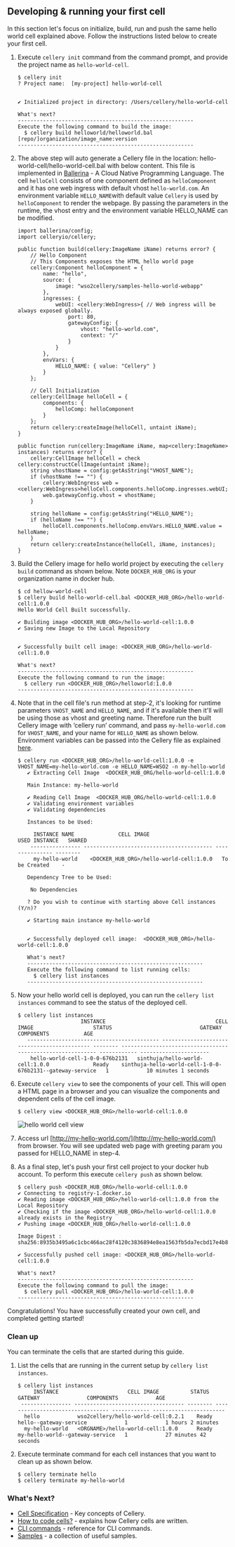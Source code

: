 ## Developing & running your first cell

In this section let's focus on initialize, build, run and push the same hello world cell explained above. 
Follow the instructions listed below to create your first cell.

1. Execute `cellery init` command from the command prompt, and provide the project name as `hello-world-cell`. 
    ```
    $ cellery init
    ? Project name:  [my-project] hello-world-cell
    
    
    ✔ Initialized project in directory: /Users/cellery/hello-world-cell
    
    What's next?
    --------------------------------------------------------
    Execute the following command to build the image:
      $ cellery build helloworld/helloworld.bal [repo/]organization/image_name:version
    --------------------------------------------------------
    ```
2. The above step will auto generate a Cellery file in the location: hello-world-cell/hello-world-cell.bal with below content. 
This file is implemented in [Ballerina](https://ballerina.io/) - A Cloud Native Programming Language. 
The cell `helloCell` consists of one component defined as `helloComponent` and it has one web ingress with default 
vhost `hello-world.com`.
An environment variable `HELLO_NAME`with default value `Cellery` is used by `helloComponent` to render the webpage. 
By passing the  parameters in the runtime, the vhost entry and the environment variable HELLO_NAME can be modified. 

    ```ballerina
    import ballerina/config;
    import celleryio/cellery;
    
    public function build(cellery:ImageName iName) returns error? {
        // Hello Component
        // This Components exposes the HTML hello world page
        cellery:Component helloComponent = {
            name: "hello",
            source: {
                image: "wso2cellery/samples-hello-world-webapp"
            },
            ingresses: {
                webUI: <cellery:WebIngress>{ // Web ingress will be always exposed globally.
                    port: 80,
                    gatewayConfig: {
                        vhost: "hello-world.com",
                        context: "/"
                    }
                }
            },
            envVars: {
                HELLO_NAME: { value: "Cellery" }
            }
        };
    
        // Cell Initialization
        cellery:CellImage helloCell = {
            components: {
                helloComp: helloComponent
            }
        };
        return cellery:createImage(helloCell, untaint iName);
    }
    
    public function run(cellery:ImageName iName, map<cellery:ImageName> instances) returns error? {
        cellery:CellImage helloCell = check cellery:constructCellImage(untaint iName);
        string vhostName = config:getAsString("VHOST_NAME");
        if (vhostName !== "") {
            cellery:WebIngress web = <cellery:WebIngress>helloCell.components.helloComp.ingresses.webUI;
            web.gatewayConfig.vhost = vhostName;
        }
    
        string helloName = config:getAsString("HELLO_NAME");
        if (helloName !== "") {
            helloCell.components.helloComp.envVars.HELLO_NAME.value = helloName;
        }
        return cellery:createInstance(helloCell, iName, instances);
    }
    ```

3. Build the Cellery image for hello world project by executing the `cellery build` command as shown below. 
Note `DOCKER_HUB_ORG` is your organization name in docker hub.
    ```
    $ cd hellow-world-cell
    $ cellery build hello-world-cell.bal <DOCKER_HUB_ORG>/hello-world-cell:1.0.0
    Hello World Cell Built successfully.
    
    ✔ Building image <DOCKER_HUB_ORG>/hello-world-cell:1.0.0
    ✔ Saving new Image to the Local Repository
    
    
    ✔ Successfully built cell image: <DOCKER_HUB_ORG>/hello-world-cell:1.0.0
    
    What's next?
    --------------------------------------------------------
    Execute the following command to run the image:
      $ cellery run <DOCKER_HUB_ORG>/helloworld:1.0.0
    --------------------------------------------------------
    ```

4. Note that in the cell file's run method at step-2, it's looking for runtime parameters `VHOST_NAME` and `HELLO_NAME`, 
and if it's available then it'll will be using those as vhost and greeting name. 
Therefore run the built Cellery image with ‘cellery run’ command, 
and pass `my-hello-world.com` for `VHOST_NAME`, and your name for `HELLO_NAME` as shown below. 
Environment variables can be passed into the Cellery file as explained [here](https://github.com/wso2-cellery/spec).
    ```
    $ cellery run <DOCKER_HUB_ORG>/hello-world-cell:1.0.0 -e VHOST_NAME=my-hello-world.com -e HELLO_NAME=WSO2 -n my-hello-world
       ✔ Extracting Cell Image  <DOCKER_HUB_ORG/hello-world-cell:1.0.0
       
       Main Instance: my-hello-world
       
       ✔ Reading Cell Image  <DOCKER_HUB_ORG/hello-world-cell:1.0.0
       ✔ Validating environment variables
       ✔ Validating dependencies
       
       Instances to be Used:
       
         INSTANCE NAME              CELL IMAGE                      USED INSTANCE   SHARED
        ---------------- ----------------------------------------- --------------- --------
         my-hello-world    <DOCKER_HUB_ORG>/hello-world-cell:1.0.0   To be Created    -
       
       Dependency Tree to be Used:
       
        No Dependencies
       
       ? Do you wish to continue with starting above Cell instances (Y/n)?
       
       ✔ Starting main instance my-hello-world
       
       
       ✔ Successfully deployed cell image:  <DOCKER_HUB_ORG>/hello-world-cell:1.0.0
       
       What's next?
       --------------------------------------------------------
       Execute the following command to list running cells:
         $ cellery list instances
       --------------------------------------------------------
    ```
    
5. Now your hello world cell is deployed, you can run the `cellery list instances` command to see the status of the deployed cell.
    ```
    $ cellery list instances
                        INSTANCE                                   CELL IMAGE                   STATUS                            GATEWAY                            COMPONENTS           AGE
       ------------------------------------------ -------------------------------------------- -------- ----------------------------------------------------------- ------------ ----------------------
        hello-world-cell-1-0-0-676b2131   sinthuja/hello-world-cell:1.0.0              Ready    sinthuja-hello-world-cell-1-0-0-676b2131--gateway-service   1            10 minutes 1 seconds
    ```
6. Execute `cellery view` to see the components of your cell. This will open a HTML page in a browser and you can visualize the components and dependent cells of the cell image.
    ```
    $ cellery view <DOCKER_HUB_ORG>/hello-world-cell:1.0.0
    ```
    ![hello world cell view](docs/images/hello-web-cell.png)
    
7. Access url [http://my-hello-world.com/](http://my-hello-world.com/) from browser. You will see updated web page with greeting 
param you passed for HELLO_NAME in step-4.

8. As a final step, let's push your first cell project to your docker hub account. To perform this execute `cellery push` 
as shown below.
    ```
    $ cellery push <DOCKER_HUB_ORG>/hello-world-cell:1.0.0
    ✔ Connecting to registry-1.docker.io
    ✔ Reading image <DOCKER_HUB_ORG>/hello-world-cell:1.0.0 from the Local Repository
    ✔ Checking if the image <DOCKER_HUB_ORG>/hello-world-cell:1.0.0 already exists in the Registry
    ✔ Pushing image <DOCKER_HUB_ORG>/hello-world-cell:1.0.0
    
    Image Digest : sha256:8935b3495a6c1cbc466ac28f4120c3836894e8ea1563fb5da7ecbd17e4b80df5
    
    ✔ Successfully pushed cell image: <DOCKER_HUB_ORG>/hello-world-cell:1.0.0
    
    What's next?
    --------------------------------------------------------
    Execute the following command to pull the image:
      $ cellery pull <DOCKER_HUB_ORG>/hello-world-cell:1.0.0
    --------------------------------------------------------
    ```
 Congratulations! You have successfully created your own cell, and completed getting started!
 
### Clean up
You can terminate the cells that are started during this guide.

1) List the cells that are running in the current setup by `cellery list instances`.
    ```
    $ cellery list instances
         INSTANCE                      CELL IMAGE          STATUS               GATEWAY               COMPONENTS            AGE
     ---------------- ----------------------------------- -------- --------------------------------- ------------ -----------------------
      hello            wso2cellery/hello-world-cell:0.2.1    Ready    hello--gateway-service            1            1 hours 2 minutes
      my-hello-world   <ORGNAME>/hello-world-cell:1.0.0      Ready    my-hello-world--gateway-service   1            27 minutes 42 seconds
    ```
2) Execute terminate command for each cell instances that you want to clean up as shown below.
    ```
    $ cellery terminate hello
    $ cellery terminate my-hello-world
    ```
### What's Next?
- [Cell Specification](https://github.com/wso2-cellery/spec/blob/master/README.md) - Key concepts of Cellery.
- [How to code cells?](cellery-syntax.md) - explains how Cellery cells are written.
- [CLI commands](cli-reference.md) - reference for CLI commands.
- [Samples](https://github.com/wso2-cellery/samples/tree/master) - a collection of useful samples.